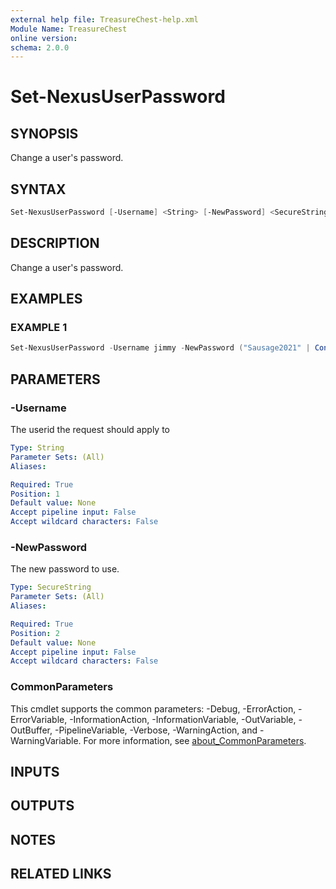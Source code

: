 ```yaml
---
external help file: TreasureChest-help.xml
Module Name: TreasureChest
online version:
schema: 2.0.0
---
```


# Set-NexusUserPassword

## SYNOPSIS

Change a user's password.

## SYNTAX

```powershell
Set-NexusUserPassword [-Username] <String> [-NewPassword] <SecureString> [<CommonParameters>]
```

## DESCRIPTION

Change a user's password.

## EXAMPLES

### EXAMPLE 1

```powershell
Set-NexusUserPassword -Username jimmy -NewPassword ("Sausage2021" | ConvertTo-SecureString -AsPlainText -Force)
```

## PARAMETERS

### -Username

The userid the request should apply to

```yaml
Type: String
Parameter Sets: (All)
Aliases:

Required: True
Position: 1
Default value: None
Accept pipeline input: False
Accept wildcard characters: False
```

### -NewPassword

The new password to use.

```yaml
Type: SecureString
Parameter Sets: (All)
Aliases:

Required: True
Position: 2
Default value: None
Accept pipeline input: False
Accept wildcard characters: False
```

### CommonParameters

This cmdlet supports the common parameters: -Debug, -ErrorAction, -ErrorVariable, -InformationAction, -InformationVariable, -OutVariable, -OutBuffer, -PipelineVariable, -Verbose, -WarningAction, and -WarningVariable. For more information, see [about_CommonParameters](http://go.microsoft.com/fwlink/?LinkID=113216).

## INPUTS

## OUTPUTS

## NOTES

## RELATED LINKS
